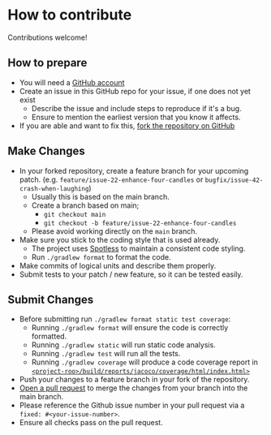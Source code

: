 # How to contribute

Contributions welcome!

## How to prepare

* You will need a [GitHub account](https://github.com/signup/free)
* Create an issue in this GitHub repo for your issue, if one does not yet exist
    * Describe the issue and include steps to reproduce if it's a bug.
    * Ensure to mention the earliest version that you know it affects.
* If you are able and want to fix this, [fork the repository on GitHub](https://docs.github.com/en/get-started/quickstart/fork-a-repo)

## Make Changes

* In your forked repository, create a feature branch for your upcoming patch. (e.g. `feature/issue-22-enhance-four-candles` or `bugfix/issue-42-crash-when-laughing`)
   * Usually this is based on the main branch.
   * Create a branch based on main;
     * `git checkout main`
     * `git checkout -b feature/issue-22-enhance-four-candles`
   * Please avoid working directly on the `main` branch.
* Make sure you stick to the coding style that is used already.
  * The project uses [Spotless](https://github.com/diffplug/spotless) to maintain a consistent code styling.
  * Run `./gradlew format` to format the code.
* Make commits of logical units and describe them properly.
* Submit tests to your patch / new feature, so it can be tested easily.

## Submit Changes

* Before submitting run `./gradlew format static test coverage`:
  * Running `./gradlew format` will ensure the code is correctly formatted. 
  * Running `./gradlew static` will run static code analysis.
  * Running `./gradlew test` will run all the tests.
  * Running `./gradlew coverage` will produce a code coverage report in 
    [`<project-roo>/build/reports/jacoco/coverage/html/index.html>`](build/reports/jacoco/coverage/html/index.html)
* Push your changes to a feature branch in your fork of the repository.
* [Open a pull request](https://docs.github.com/en/pull-requests/collaborating-with-pull-requests/proposing-changes-to-your-work-with-pull-requests/creating-a-pull-request-from-a-fork) to merge the changes from your branch into the main branch.
* Please reference the Github issue number in your pull request via a `fixed: #<your-issue-number>`.
* Ensure all checks pass on the pull request.

